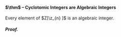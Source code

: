#### $\thm$ – Cyclotomic Integers are Algebraic Integers
Every element of $Z[\z_{n} ]$ is an algebraic integer.

##### *Proof.*